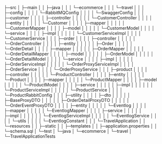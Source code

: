 ├─src
│  ├─main
│  │  ├─java
│  │  │  └─ecommerce
│  │  │      └─travel
│  │  │          ├─config
│  │  │          │  └─RabbitMQConfig
│  │  │          │  └─SwaggerConfig
│  │  │          ├─customer
│  │  │          │  ├─controller
│  │  │          │  │  └─CustomerController
│  │  │          │  ├─entity
│  │  │          │  │  └─Customer
│  │  │          │  ├─mapper
│  │  │          │  │  └─CustomerMapper
│  │  │          │  ├─model
│  │  │          │  │  └─CustomerModel
│  │  │          │  └─service
│  │  │          │      ├─impl
│  │  │          │      │  └─CustomerServiceImpl
│  │  │          │      └─CustomerService
│  │  │          ├─order
│  │  │          │  ├─controller
│  │  │          │  │  └─OrderController
│  │  │          │  ├─entity
│  │  │          │  │  ├─Order
│  │  │          │  │  └─OrderDetail
│  │  │          │  ├─mapper
│  │  │          │  │  ├─OrderMapper
│  │  │          │  │  └─OrderDetailMapper
│  │  │          │  ├─model
│  │  │          │  │  ├─OrderModel
│  │  │          │  │  └─OrderDetailModel
│  │  │          │  └─service
│  │  │          │      ├─impl
│  │  │          │      │  ├─OrderServiceImpl
│  │  │          │      │  └─OrderProxyServiceImpl
│  │  │          │      ├─OrderService
│  │  │          │      └─OrderProxyService
│  │  │          ├─product
│  │  │          │  ├─controller
│  │  │          │  │  └─ProductController
│  │  │          │  ├─entity
│  │  │          │  │  └─Product
│  │  │          │  ├─mapper
│  │  │          │  │  └─ProductMapper
│  │  │          │  ├─model
│  │  │          │  │  └─ProductModel
│  │  │          │  ├─service
│  │  │          │  │   ├─impl
│  │  │          │  │   │  └─ProductServiceImpl
│  │  │          │  │   └─ProductService
│  │  │          │  └─ProductRabbitConfig
│  │  │          ├─utility
│  │  │          │  ├─dto
│  │  │          │  │   ├─BaseProxyDTO
│  │  │          │  │   ├─OrderDetailProxyDTO
│  │  │          │  │   └─OrderEventProxyDTO
│  │  │          │  ├─entity
│  │  │          │  │   └─Eventlog
│  │  │          │  ├─mapper
│  │  │          │  │   └─EventlogMapper
│  │  │          │  ├─service
│  │  │          │  │   ├─impl
│  │  │          │  │   │  └─EventlogServiceImpl
│  │  │          │  │   └─EventlogService
│  │  │          │  └─utils
│  │  │          │      └─EventlogConstant
│  │  │          └─TravelApplication
│  │  └─resources
│  │      ├─static
│  │      ├─templates
│  │      ├─application.properties
│  │      └─schema.sql
│  └─test
│      └─java
│          └─ecommerce
│              └─travel
│                └─TravelApplicationTests
